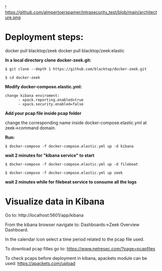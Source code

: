 
! https://github.com/almpertoerspamer/intrasecurity_test/blob/main/architecture.png

# Deployment steps:

docker pull blacktop/zeek
docker pull blacktop/zeek:elastic

**In a local directory clone docker-zeek.git:**
```
$ git clone --depth 1 https://github.com/blacktop/docker-zeek.git

$ cd docker-zeek
```
**Modify docker-compose.elastic.yml:**
```
change kibana enviroment:
      - xpack.reporting.enabled=true
      - xpack.security.enabled=false
```
**Add your pcap file inside pcap folder**

 change the corresponding name inside docker-compose.elastic.yml at zeek->command domain.

**Run:**
```
$ docker-compose -f docker-compose.elastic.yml up -d kibana
```
**wait 2 minutes for "kibana service" to start**
```
$ docker-compose -f docker-compose.elastic.yml up -d filebeat

$ docker-compose -f docker-compose.elastic.yml up zeek
```
**wait 2 minutes while for filebeat service to consume all the logs**

# Visualize data in Kibana 
Go to: 
http://localhost:5601/app/kibana 

From the kibana browser navigate to: Dashboards->Zeek Overview Dashboard.

In the calendar icon select a time period related to the pcap file used.

To download pcap filles go to:
https://www.netresec.com/?page=pcapfiles

To check pcaps before deployment in kibana, apackets module can be used:
https://apackets.com/upload


